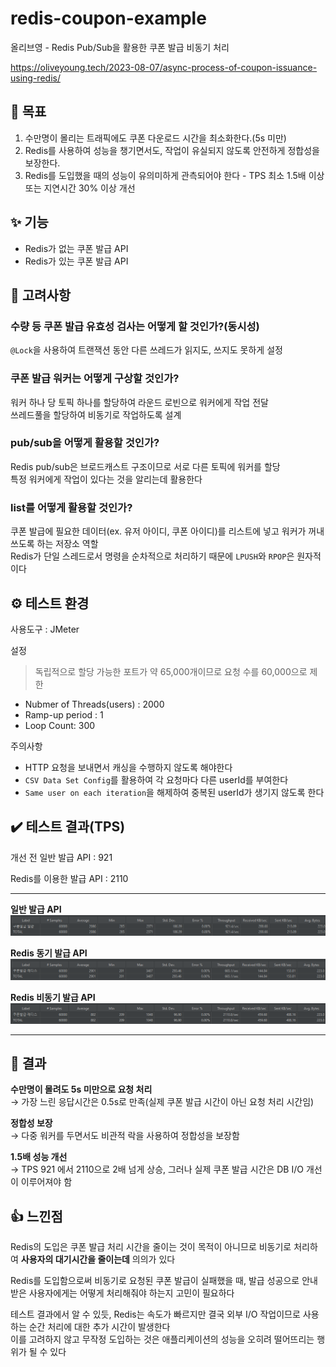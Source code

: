 # redis-coupon-example

올리브영 - Redis Pub/Sub을 활용한 쿠폰 발급 비동기 처리

https://oliveyoung.tech/2023-08-07/async-process-of-coupon-issuance-using-redis/

## 📌 목표

1. 수만명이 몰리는 트래픽에도 쿠폰 다운로드 시간을 최소화한다.(5s 미만)
2. Redis를 사용하여 성능을 챙기면서도, 작업이 유실되지 않도록 안전하게 정합성을 보장한다.
3. Redis를 도입했을 때의 성능이 유의미하게 관측되어야 한다 - TPS 최소 1.5배 이상 또는 지연시간 30% 이상 개선

## ✨ 기능

- Redis가 없는 쿠폰 발급 API
- Redis가 있는 쿠폰 발급 API

## 👀 고려사항

### 수량 등 쿠폰 발급 유효성 검사는 어떻게 할 것인가?(동시성)

`@Lock`을 사용하여 트랜잭션 동안 다른 쓰레드가 읽지도, 쓰지도 못하게 설정

### 쿠폰 발급 워커는 어떻게 구상할 것인가?

워커 하나 당 토픽 하나를 할당하여 라운드 로빈으로 워커에게 작업 전달
<br>
쓰레드풀을 할당하여 비동기로 작업하도록 설계

### pub/sub을 어떻게 활용할 것인가?

Redis pub/sub은 브로드캐스트 구조이므로 서로 다른 토픽에 워커를 할당
<br>
특정 워커에게 작업이 있다는 것을 알리는데 활용한다

### list를 어떻게 활용할 것인가?

쿠폰 발급에 필요한 데이터(ex. 유저 아이디, 쿠폰 아이디)를 리스트에 넣고 워커가 꺼내쓰도록 하는 저장소 역할
<br>
Redis가 단일 스레드로서 명령을 순차적으로 처리하기 때문에 `LPUSH`와 `RPOP`은 원자적이다

## ⚙️ 테스트 환경

사용도구 : JMeter

설정

> 독립적으로 할당 가능한 포트가 약 65,000개이므로 요청 수를 60,000으로 제한

- Nubmer of Threads(users) : 2000
- Ramp-up period : 1
- Loop Count: 300

주의사항

- HTTP 요청을 보내면서 캐싱을 수행하지 않도록 해야한다
- `CSV Data Set Config`를 활용하여 각 요청마다 다른 userId를 부여한다
- `Same user on each iteration`을 해제하여 중복된 userId가 생기지 않도록 한다

## ✔️ 테스트 결과(TPS)

개선 전 일반 발급 API : 921

Redis를 이용한 발급 API : 2110

---

**일반 발급 API**
![basic](/.github/image/basic.png)

**Redis 동기 발급 API**
![basic](/.github/image/redis_sync.png)

**Redis 비동기 발급 API**
![basic](/.github/image/redis_async.png)

---

## 📜 결과

**수만명이 몰려도 5s 미만으로 요청 처리**
<br>
→ 가장 느린 응답시간은 0.5s로 만족(실제 쿠폰 발급 시간이 아닌 요청 처리 시간임)

**정합성 보장**
<br>
→ 다중 워커를 두면서도 비관적 락을 사용하여 정합성을 보장함

**1.5배 성능 개선**
<br>
→ TPS 921 에서 2110으로 2배 넘게 상승, 그러나 실제 쿠폰 발급 시간은 DB I/O 개선이 이루어져야 함

## 👍 느낀점

Redis의 도입은 쿠폰 발급 처리 시간을 줄이는 것이 목적이 아니므로 비동기로 처리하여 **사용자의 대기시간을 줄이는데** 의의가 있다

Redis를 도입함으로써 비동기로 요청된 쿠폰 발급이 실패했을 때, 발급 성공으로 안내받은 사용자에게는 어떻게 처리해줘야 하는지 고민이 필요하다

테스트 결과에서 알 수 있듯, Redis는 속도가 빠르지만 결국 외부 I/O 작업이므로 사용하는 순간 처리에 대한 추가 시간이 발생한다
<br>
이를 고려하지 않고 무작정 도입하는 것은 애플리케이션의 성능을 오히려 떨어뜨리는 행위가 될 수 있다